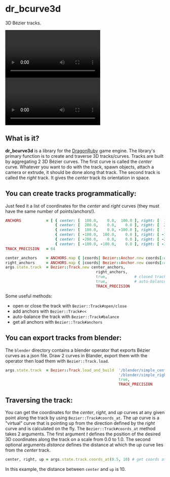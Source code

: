 # dr_bcurve3d
3D Bézier tracks.

![DemoGlobalView](/dr_bcurve3D_global_view_24fps.mov)
![DemoCameraView](/dr_bcurve3D_camera_view_24fps.mov)

## What is it?
**dr_bcurve3d** is a library for the [DragonRuby](https://dragonruby.itch.io/dragonruby-gtk) game engine. The library's primary function is to create and traverse 3D tracks/curves. Tracks are built by aggregating 2 3D Bézier curves.
The first curve is called the _center_ curve. Whatever you want to do with the track, spawn objects, attach a camera or extrude, it should be done along that track.
The second track is called the _right_ track. It gives the _center_ track its orientation in space.

## You can create tracks programmatically:

Just feed it a list of coordinates for the _center_ and _right_ curves (they must have the same number of points/anchors!).

```ruby
ANCHORS           = [ { center: [  100.0,    0.0,  100.0 ], right: [  100.0,    20.0,  100.0 ] },
                      { center: [  200.0,    0.0,    0.0 ], right: [  200.0,    20.0,    0.0 ] },
                      { center: [  100.0,    0.0, -100.0 ], right: [  100.0,    20.0, -100.0 ] },
                      { center: [ -100.0,  100.0,    0.0 ], right: [ -100.0,  100.0,    20.0 ] },
                      { center: [ -200.0,    0.0,    0.0 ], right: [ -200.0,    0.0,    20.0 ] },
                      { center: [ -100.0, -100.0,    0.0 ], right: [ -100.0, -100.0,    20.0 ] } ]
TRACK_PRECISION   = 64

center_anchors    = ANCHORS.map { |coords| Bezier::Anchor.new coords[:center] }
right_anchors     = ANCHORS.map { |coords| Bezier::Anchor.new coords[:right] }
args.state.track  = Bezier::Track.new center_anchors,
                                        right_anchors,
                                        true,            # closed track ?
                                        true,            # auto-balanced_track ?
                                        TRACK_PRECISION
```

Some useful methods:
- open or close the track with `Bezier::Track#open/close`
- add anchors with `Bezier::Track#<<`
- auto-balance the track with `Bezier::Track#balance`
- get all anchors with `Bezier::Track#anchors`

## You can export tracks from blender:

The `blender` directory contains a blender operator that exports Bézier curves as a json file. Draw 2 curves in Blander, export them with the operator then load them with `Bezier::Track.load`.

```ruby
args.state.track  = Bezier::Track.load_and_build  '/blender/simple_center.json',
                                                  '/blender/simple_right.json',
                                                  true,
                                                  TRACK_PRECISION
```

## Traversing the track:

You can get the coordinates for the _center_, _right_, and _up_ curves at any given point along the track by using  `Bezier::Track#coords_at`. The _up_ curve is a "virtual" curve that is pointing up from the direction defined by the _right_ curve and is calculated on the fly. The `Bezier::Track#coords_at` method takes 2 arguments. The first argument _t_ defines the position of the desired 3D coordinates along the track on a scale from 0.0 to 1.0. The second optional arguments _distance_ defines the distance at which the _up_ curve lies from the _center_ track.

```ruby
center, right, up = args.state.track.coords_at(0.5, 10) # get coords at the middle of the track
```
In this example, the distance between `center` and `up` is 10.
